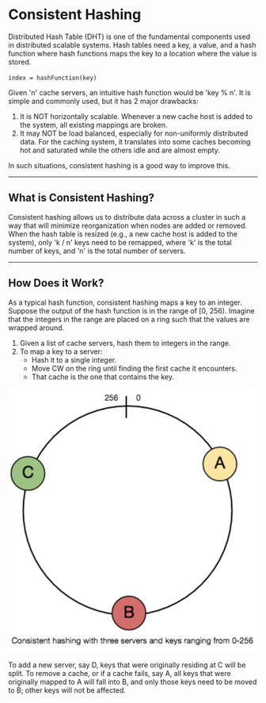 # Consistent Hashing

Distributed Hash Table (DHT) is one of the fundamental components used in distributed scalable systems. Hash tables need a key, a value, and a hash function where hash functions maps the key to a location where the value is stored.

`index = hashFunction(key)`

Given 'n' cache servers, an intuitive hash function would be 'key % n'. It is simple and commonly used, but it has 2 major drawbacks:

1. It is NOT horizontally scalable. Whenever a new cache host is added to the system, all existing mappings are broken.
2. It may NOT be load balanced, especially for non-uniformly distributed data. For the caching system, it translates into some caches becoming hot and saturated while the others idle and are almost empty.

In such situations, consistent hashing is a good way to improve this.

___

## What is Consistent Hashing?

Consistent hashing allows us to distribute data across a cluster in such a way that will minimize reorganization when nodes are added or removed. When the hash table is resized (e.g., a new cache host is added to the system), only 'k / n' keys need to be remapped, where 'k' is the total number of keys, and 'n' is the total number of servers.

___

## How Does it Work?

As a typical hash function, consistent hashing maps a key to an integer. Suppose the output of the hash function is in the range of [0, 256). Imagine that the integers in the range are placed on a ring such that the values are wrapped around.

1. Given a list of cache servers, hash them to integers in the range.
2. To map a key to a server:
    - Hash it to a single integer.
    - Move CW on the ring until finding the first cache it encounters.
    - That cache is the one that contains the key.

![11_consistent_hashing](11_consistent_hashing.png)

To add a new server, say D, keys that were originally residing at C will be split. To remove a cache, or if a cache fails, say A, all keys that were originally mapped to A will fall into B, and only those keys need to be moved to B; other keys will not be affected.
